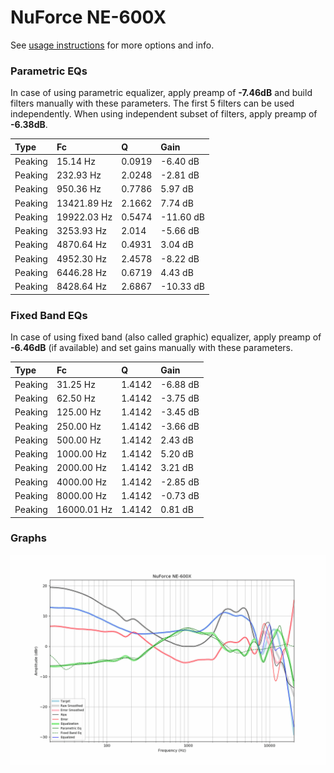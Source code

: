 # NuForce NE-600X
See [usage instructions](https://github.com/jaakkopasanen/AutoEq#usage) for more options and info.

### Parametric EQs
In case of using parametric equalizer, apply preamp of **-7.46dB** and build filters manually
with these parameters. The first 5 filters can be used independently.
When using independent subset of filters, apply preamp of **-6.38dB**.

| Type    | Fc          |      Q | Gain      |
|:--------|:------------|:-------|:----------|
| Peaking | 15.14 Hz    | 0.0919 | -6.40 dB  |
| Peaking | 232.93 Hz   | 2.0248 | -2.81 dB  |
| Peaking | 950.36 Hz   | 0.7786 | 5.97 dB   |
| Peaking | 13421.89 Hz | 2.1662 | 7.74 dB   |
| Peaking | 19922.03 Hz | 0.5474 | -11.60 dB |
| Peaking | 3253.93 Hz  | 2.014  | -5.66 dB  |
| Peaking | 4870.64 Hz  | 0.4931 | 3.04 dB   |
| Peaking | 4952.30 Hz  | 2.4578 | -8.22 dB  |
| Peaking | 6446.28 Hz  | 0.6719 | 4.43 dB   |
| Peaking | 8428.64 Hz  | 2.6867 | -10.33 dB |

### Fixed Band EQs
In case of using fixed band (also called graphic) equalizer, apply preamp of **-6.46dB**
(if available) and set gains manually with these parameters.

| Type    | Fc          |      Q | Gain     |
|:--------|:------------|:-------|:---------|
| Peaking | 31.25 Hz    | 1.4142 | -6.88 dB |
| Peaking | 62.50 Hz    | 1.4142 | -3.75 dB |
| Peaking | 125.00 Hz   | 1.4142 | -3.45 dB |
| Peaking | 250.00 Hz   | 1.4142 | -3.66 dB |
| Peaking | 500.00 Hz   | 1.4142 | 2.43 dB  |
| Peaking | 1000.00 Hz  | 1.4142 | 5.20 dB  |
| Peaking | 2000.00 Hz  | 1.4142 | 3.21 dB  |
| Peaking | 4000.00 Hz  | 1.4142 | -2.85 dB |
| Peaking | 8000.00 Hz  | 1.4142 | -0.73 dB |
| Peaking | 16000.01 Hz | 1.4142 | 0.81 dB  |

### Graphs
![](./NuForce%20NE-600X.png)